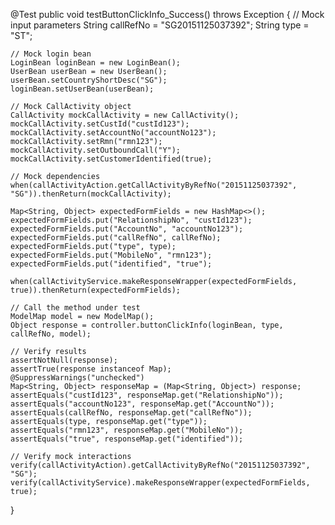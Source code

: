 @Test
public void testButtonClickInfo_Success() throws Exception {
    // Mock input parameters
    String callRefNo = "SG20151125037392";
    String type = "ST";

    // Mock login bean
    LoginBean loginBean = new LoginBean();
    UserBean userBean = new UserBean();
    userBean.setCountryShortDesc("SG");
    loginBean.setUserBean(userBean);

    // Mock CallActivity object
    CallActivity mockCallActivity = new CallActivity();
    mockCallActivity.setCustId("custId123");
    mockCallActivity.setAccountNo("accountNo123");
    mockCallActivity.setRmn("rmn123");
    mockCallActivity.setOutboundCall("Y");
    mockCallActivity.setCustomerIdentified(true);

    // Mock dependencies
    when(callActivityAction.getCallActivityByRefNo("20151125037392", "SG")).thenReturn(mockCallActivity);

    Map<String, Object> expectedFormFields = new HashMap<>();
    expectedFormFields.put("RelationshipNo", "custId123");
    expectedFormFields.put("AccountNo", "accountNo123");
    expectedFormFields.put("callRefNo", callRefNo);
    expectedFormFields.put("type", type);
    expectedFormFields.put("MobileNo", "rmn123");
    expectedFormFields.put("identified", "true");

    when(callActivityService.makeResponseWrapper(expectedFormFields, true)).thenReturn(expectedFormFields);

    // Call the method under test
    ModelMap model = new ModelMap();
    Object response = controller.buttonClickInfo(loginBean, type, callRefNo, model);

    // Verify results
    assertNotNull(response);
    assertTrue(response instanceof Map);
    @SuppressWarnings("unchecked")
    Map<String, Object> responseMap = (Map<String, Object>) response;
    assertEquals("custId123", responseMap.get("RelationshipNo"));
    assertEquals("accountNo123", responseMap.get("AccountNo"));
    assertEquals(callRefNo, responseMap.get("callRefNo"));
    assertEquals(type, responseMap.get("type"));
    assertEquals("rmn123", responseMap.get("MobileNo"));
    assertEquals("true", responseMap.get("identified"));

    // Verify mock interactions
    verify(callActivityAction).getCallActivityByRefNo("20151125037392", "SG");
    verify(callActivityService).makeResponseWrapper(expectedFormFields, true);
}

